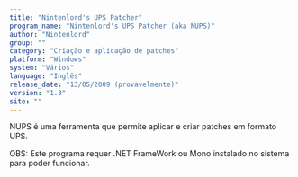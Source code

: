 ```yaml
---
title: "Nintenlord's UPS Patcher"
program_name: "Nintenlord's UPS Patcher (aka NUPS)"
author: "Nintenlord"
group: ""
category: "Criação e aplicação de patches"
platform: "Windows"
system: "Vários"
language: "Inglês"
release_date: "13/05/2009 (provavelmente)"
version: "1.3"
site: ""
---
```

NUPS é uma ferramenta que permite aplicar e criar patches em formato UPS.

OBS: Este programa requer .NET FrameWork ou Mono instalado no sistema para poder funcionar.
